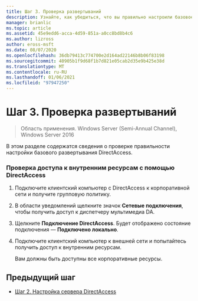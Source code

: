 ```yaml
---
title: Шаг 3. Проверка развертываний
description: Узнайте, как убедиться, что вы правильно настроили базовое развертывание DirectAccess.
manager: brianlic
ms.topic: article
ms.assetid: 45e9edd6-acca-4d59-851a-a0cc8bd8b4c6
ms.author: lizross
author: eross-msft
ms.date: 08/07/2020
ms.openlocfilehash: 36db79413c774700e2d164ad22146b8b06f83198
ms.sourcegitcommit: 40905b1f9d68f1b7d821e05cab2d35e9b425e38d
ms.translationtype: MT
ms.contentlocale: ru-RU
ms.lasthandoff: 01/06/2021
ms.locfileid: "97947250"
---
```

# <a name="step-3-verify-deployments"></a>Шаг 3. Проверка развертываний

>Область применения. Windows Server (Semi-Annual Channel), Windows Server 2016

В этом разделе содержатся сведения о проверке правильности настройки базового развертывания DirectAccess.

### <a name="to-verify-access-to-internal-resources-through-directaccess"></a>Проверка доступа к внутренним ресурсам с помощью DirectAccess

1.  Подключите клиентский компьютер с DirectAccess к корпоративной сети и получите групповую политику.

2.  В области уведомлений щелкните значок **Сетевые подключения**, чтобы получить доступ к диспетчеру мультимедиа DA.

3.  Щелкните **Подключение DirectAccess**. Будет отображено состояние подключения — **Подключено локально**.

4.  Подключите клиентский компьютер к внешней сети и попытайтесь получить доступ к внутренним ресурсам.

    Вам должны быть доступны все корпоративные ресурсы.

## <a name="previous-step"></a><a name="BKMK_Links"></a>Предыдущий шаг

-   [Шаг 2. Настройка сервера DirectAccess](da-basic-configure-s2-server.md)



